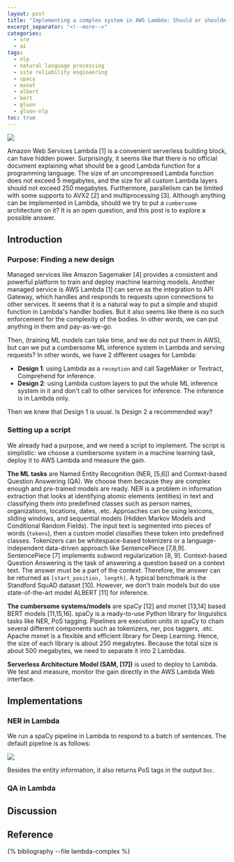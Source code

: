 ```yaml
---
layout: post
title: "Implementing a complex system in AWS Lambda: Should or shouldn't?"
excerpt_separator: "<!--more-->"
categories:
  - sre
  - ai
tags:
  - nlp
  - natural language processing
  - site reliability engineering
  - spacy
  - mxnet
  - albert
  - bert
  - gluon
  - gluon-nlp
toc: true
---
```


![](/assets/img/mxnet.png)

Amazon Web Services Lambda [1] is a convenient serverless building block, can have hidden power.
Surprisingly, it seems like that there is no official document explaining what should be a good Lambda function for a programming language.
The size of an uncompressed Lambda function does not exceed 5 megabytes, and the size for all custom Lambda layers should not exceed 250 megabytes.
Furthermore, parallelism can be limited with some supports to AVX2 [2] and multiprocessing [3].
Although anything can be implemented in Lambda, should we try to put a `cumbersome` architecture on it?
It is an open question, and this post is to explore a possible answer.
<!--more-->

## Introduction

### Purpose: Finding a new design

Managed services like Amazon Sagemaker [4] provides a consistent and powerful platform to train and deploy machine learning models.
Another managed service is AWS Lambda [1] can serve as the integration to API Gateway, which handles and responds to requests upon connections to other services.
It seems that it is a natural way to put a simple and stupid function in Lambda's handler bodies.
But it also seems like there is no such enforcement for the complexity of the bodies.
In other words, we can put anything in them and pay-as-we-go.

Then, (training ML models can take time, and we do not put them in AWS), but can we put a cumbersome ML inference system in Lambda and serving requests?
In other words, we have 2 different usages for Lambda:

* **Design 1**: using Lambda as a `reception` and call SageMaker or Textract, Comprehend for inference.
* **Design 2**: using Lambda custom layers to put the whole ML inference system in it and don't call to other services for inference. The inference is in Lambda only.

Then we knew that Design 1 is usual.
Is Design 2 a recommended way?

### Setting up a script

We already had a purpose, and we need a script to implement.
The script is simplistic: we choose a cumbersome system in a machine learning task, deploy it to AWS Lambda and measure the gain.

**The ML tasks** are Named Entity Recognition (NER, [5,6]) and Context-based Question Answering (QA).
We choose them because they are complex enough and pre-trained models are ready.
NER is a problem in information extraction that looks at identifying atomic elements (entities) in text and classifying them into predefined classes such as person names, organizations, locations, dates, .etc.
Approaches can be using lexicons, sliding windows, and sequential models (Hidden Markov Models and Conditional Random Fields).
The input text is segmented into pieces of words (`tokens`), then a custom model classifies these token into predefined classes.
Tokenizers can be whitespace-based tokenizers or a language-independent data-driven approach like SentencePiece [7,8,9].
SentencePiece [7] implements subword regularization [8, 9].
Context-based Question Answering is the task of answering a question based on a context text.
The answer must be a part of the context.
Therefore, the answer can be returned as `[start_position, length]`.
A typical benchmark is the Standford SquAD dataset [10].
However, we don't train models but do use state-of-the-art model ALBERT [11] for inference.

**The cumbersome systems/models** are spaCy [12] and mxnet [13,14] based BERT models [11,15,16].
spaCy is a ready-to-use Python library for linguistics tasks like NER, PoS tagging.
Pipelines are execution units in spaCy to chain several different components such as tokenizers, ner, pos taggers, .etc.
Apache mxnet is a flexible and efficient library for Deep Learning.
Hence, the size of each library is about 250 megabytes.
Because the total size is about 500 megabytes, we need to separate it into 2 Lambdas.

**Serverless Architecture Model (SAM, [17])** is used to deploy to Lambda.
We test and measure, monitor the gain directly in the AWS Lambda Web interface.

## Implementations

### NER in Lambda

We run a spaCy pipeline in Lambda to respond to a batch of sentences.
The default pipeline is as follows:

![](https://spacy.io/pipeline-fde48da9b43661abcdf62ab70a546d71.svg)

Besides the entity information, it also returns PoS tags in the output `Doc`.


### QA in Lambda

## Discussion

## Reference

{% bibliography --file lambda-complex %}
